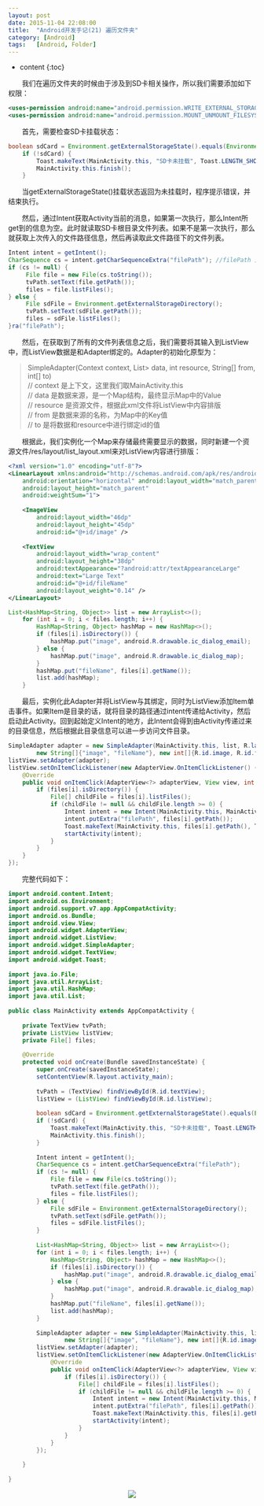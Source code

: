 ```yaml
---
layout: post
date: 2015-11-04 22:08:00
title:  "Android开发手记(21) 遍历文件夹"
category: [Android]
tags:   [Android, Folder]
---
```


* content
{:toc}
 
　　我们在遍历文件夹的时候由于涉及到SD卡相关操作，所以我们需要添加如下权限：

```xml
<uses-permission android:name="android.permission.WRITE_EXTERNAL_STORAGE"/>
<uses-permission android:name="android.permission.MOUNT_UNMOUNT_FILESYSTEMS"/>
```

　　首先，需要检查SD卡挂载状态：

```java
boolean sdCard = Environment.getExternalStorageState().equals(Environment.MEDIA_MOUNTED);
    if (!sdCard) {
        Toast.makeText(MainActivity.this, "SD卡未挂载", Toast.LENGTH_SHORT).show();
        MainActivity.this.finish();
    }
```

　　当getExternalStorageState()挂载状态返回为未挂载时，程序提示错误，并结束执行。

　　然后，通过Intent获取Activity当前的消息，如果第一次执行，那么Intent所get到的信息为空。此时就读取SD卡根目录文件列表。如果不是第一次执行，那么就获取上次传入的文件路径信息，然后再读取此文件路径下的文件列表。


```java
Intent intent = getIntent();
CharSequence cs = intent.getCharSequenceExtra("filePath"); //filePath 为传入的文件路径信息
if (cs != null) {
     File file = new File(cs.toString());
     tvPath.setText(file.getPath());
     files = file.listFiles();
} else {
     File sdFile = Environment.getExternalStorageDirectory();
     tvPath.setText(sdFile.getPath());
     files = sdFile.listFiles();
}ra("filePath");
```

　　然后，在获取到了所有的文件列表信息之后，我们需要将其输入到ListView中，而ListView数据是和Adapter绑定的。Adapter的初始化原型为：


> SimpleAdapter(Context context, List<? extends Map<String, ?>> data, int resource, String[] from, int[] to)  
> // context 是上下文，这里我们取MainActivity.this  
> // data 是数据来源，是一个Map结构，最终显示Map中的Value  
> // resource 是资源文件，根据此xml文件将ListView中内容排版  
> // from 是数据来源的名称，为Map中的Key值  
> // to 是将数据和resource中进行绑定id的值  

　　根据此，我们实例化一个Map来存储最终需要显示的数据，同时新建一个资源文件/res/layout/list_layout.xml来对ListView内容进行排版：

```xml
<?xml version="1.0" encoding="utf-8"?>
<LinearLayout xmlns:android="http://schemas.android.com/apk/res/android"
    android:orientation="horizontal" android:layout_width="match_parent"
    android:layout_height="match_parent"
    android:weightSum="1">
 
    <ImageView
        android:layout_width="46dp"
        android:layout_height="45dp"
        android:id="@+id/image" />
 
    <TextView
        android:layout_width="wrap_content"
        android:layout_height="38dp"
        android:textAppearance="?android:attr/textAppearanceLarge"
        android:text="Large Text"
        android:id="@+id/fileName"
        android:layout_weight="0.14" />
</LinearLayout>
```

```java
List<HashMap<String, Object>> list = new ArrayList<>();
    for (int i = 0; i < files.length; i++) {
        HashMap<String, Object> hashMap = new HashMap<>();
        if (files[i].isDirectory()) {
            hashMap.put("image", android.R.drawable.ic_dialog_email);
        } else {
            hashMap.put("image", android.R.drawable.ic_dialog_map);
        }
        hashMap.put("fileName", files[i].getName());
        list.add(hashMap);
    }
```

　　最后，实例化此Adapter并将ListView与其绑定，同时为ListView添加Item单击事件。如果Item是目录的话，就将目录的路径通过intent传递给Activity，然后启动此Activity。回到起始定义Intent的地方，此Intent会得到由Activity传递过来的目录信息，然后根据此目录信息可以进一步访问文件目录。

```java
SimpleAdapter adapter = new SimpleAdapter(MainActivity.this, list, R.layout.list_layout,
        new String[]{"image", "fileName"}, new int[]{R.id.image, R.id.fileName});
listView.setAdapter(adapter);
listView.setOnItemClickListener(new AdapterView.OnItemClickListener() {
    @Override
    public void onItemClick(AdapterView<?> adapterView, View view, int i, long l) {
        if (files[i].isDirectory()) {
            File[] childFile = files[i].listFiles();
            if (childFile != null && childFile.length >= 0) {
                Intent intent = new Intent(MainActivity.this, MainActivity.class);
                intent.putExtra("filePath", files[i].getPath());
                Toast.makeText(MainActivity.this, files[i].getPath(), Toast.LENGTH_SHORT).show();
                startActivity(intent);
            }
        }
    }
});
```

　　完整代码如下：

```java
import android.content.Intent;
import android.os.Environment;
import android.support.v7.app.AppCompatActivity;
import android.os.Bundle;
import android.view.View;
import android.widget.AdapterView;
import android.widget.ListView;
import android.widget.SimpleAdapter;
import android.widget.TextView;
import android.widget.Toast;
 
import java.io.File;
import java.util.ArrayList;
import java.util.HashMap;
import java.util.List;
 
public class MainActivity extends AppCompatActivity {
 
    private TextView tvPath;
    private ListView listView;
    private File[] files;
 
    @Override
    protected void onCreate(Bundle savedInstanceState) {
        super.onCreate(savedInstanceState);
        setContentView(R.layout.activity_main);
 
        tvPath = (TextView) findViewById(R.id.textView);
        listView = (ListView) findViewById(R.id.listView);
 
        boolean sdCard = Environment.getExternalStorageState().equals(Environment.MEDIA_MOUNTED);
        if (!sdCard) {
            Toast.makeText(MainActivity.this, "SD卡未挂载", Toast.LENGTH_SHORT).show();
            MainActivity.this.finish();
        }
 
        Intent intent = getIntent();
        CharSequence cs = intent.getCharSequenceExtra("filePath");
        if (cs != null) {
            File file = new File(cs.toString());
            tvPath.setText(file.getPath());
            files = file.listFiles();
        } else {
            File sdFile = Environment.getExternalStorageDirectory();
            tvPath.setText(sdFile.getPath());
            files = sdFile.listFiles();
        }
 
        List<HashMap<String, Object>> list = new ArrayList<>();
        for (int i = 0; i < files.length; i++) {
            HashMap<String, Object> hashMap = new HashMap<>();
            if (files[i].isDirectory()) {
                hashMap.put("image", android.R.drawable.ic_dialog_email);
            } else {
                hashMap.put("image", android.R.drawable.ic_dialog_map);
            }
            hashMap.put("fileName", files[i].getName());
            list.add(hashMap);
        }
 
        SimpleAdapter adapter = new SimpleAdapter(MainActivity.this, list, R.layout.list_layout,
                new String[]{"image", "fileName"}, new int[]{R.id.image, R.id.fileName});
        listView.setAdapter(adapter);
        listView.setOnItemClickListener(new AdapterView.OnItemClickListener() {
            @Override
            public void onItemClick(AdapterView<?> adapterView, View view, int i, long l) {
                if (files[i].isDirectory()) {
                    File[] childFile = files[i].listFiles();
                    if (childFile != null && childFile.length >= 0) {
                        Intent intent = new Intent(MainActivity.this, MainActivity.class);
                        intent.putExtra("filePath", files[i].getPath());
                        Toast.makeText(MainActivity.this, files[i].getPath(), Toast.LENGTH_SHORT).show();
                        startActivity(intent);
                    }
                }
            }
        });
 
    }
 
}
```

<div style="text-align: center">
<img src="{{ site.url }}/images/201511/2015110404.png"/> 
</div>




